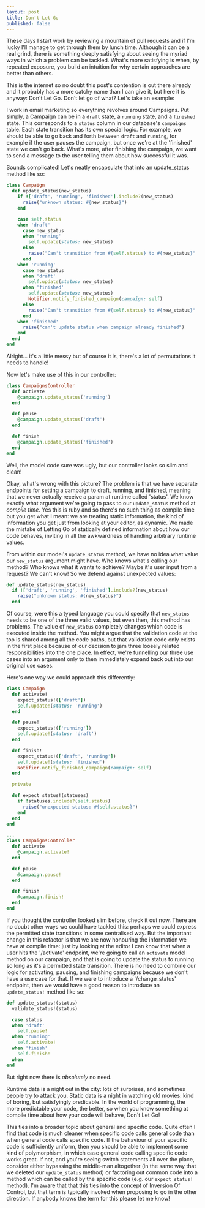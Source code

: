 ```yaml
---
layout: post
title: Don't Let Go
published: false
---
```


These days I start work by reviewing a mountain of pull requests and if I'm lucky I'll manage to get through them by lunch time. Although it can be a real grind, there is something deeply satisfying about seeing the myriad ways in which a problem can be tackled. What's more satisfying is when, by repeated exposure, you build an intuition for why certain approaches are better than others.

This is the internet so no doubt this post's contention is out there already and it probably has a more catchy name than I can give it, but here it is anyway: Don't Let Go. Don't let go of what? Let's take an example:

I work in email marketing so everything revolves around Campaigns. Put simply, a Campaign can be in a `draft` state, a `running` state, and a `finished` state. This corresponds to a `status` column in our database's `campaigns` table. Each state transition has its own special logic. For example, we should be able to go back and forth between `draft` and `running`, for example if the user pauses the campaign, but once we're at the 'finished' state we can't go back. What's more, after finishing the campaign, we want to send a message to the user telling them about how successful it was.

Sounds complicated! Let's neatly encapsulate that into an update_status method like so:

```ruby
class Campaign
  def update_status(new_status)
    if !['draft', 'running', 'finished'].include?(new_status)
      raise("unknown status: #{new_status}")
    end

    case self.status
    when 'draft'
      case new_status
      when 'running'
        self.update(status: new_status)
      else
        raise("Can't transition from #{self.status} to #{new_status}"
      end
    when 'running'
      case new_status
      when 'draft'
        self.update(status: new_status)
      when 'finished'
        self.update(status: new_status)
        Notifier.notify_finished_campaign(campaign: self)
      else
        raise("Can't transition from #{self.status} to #{new_status}"
      end
    when 'finished'
      raise("can't update status when campaign already finished")
    end
  end
end
```

Alright... it's a little messy but of course it is, there's a lot of permutations it needs to handle!

Now let's make use of this in our controller:

```ruby
class CampaignsController
  def activate
    @campaign.update_status('running')
  end

  def pause
    @campaign.update_status('draft')
  end

  def finish
    @campaign.update_status('finished')
  end
end
```

Well, the model code sure was ugly, but our controller looks so slim and clean!

Okay, what's wrong with this picture? The problem is that we have separate endpoints for setting a campaign to draft, running, and finished, meaning that we never actually receive a param at runtime called 'status'. We know exactly what argument we're going to pass to our `update_status` method at _compile time_. Yes this is ruby and so there's no such thing as compile time but you get what I mean: we are treating static information, the kind of information you get just from looking at your editor, as dynamic. We made the mistake of Letting Go of statically defined information about how our code behaves, inviting in all the awkwardness of handling arbitrary runtime values.

From within our model's `update_status` method, we have no idea what value our `new_status` argument might have. Who knows what's calling our method? Who knows what it wants to achieve? Maybe it's user input from a request? We can't know! So we defend against unexpected values:

```ruby
def update_status(new_status)
  if !['draft', 'running', 'finished'].include?(new_status)
    raise("unknown status: #{new_status}")
  end
```

Of course, were this a typed language you could specify that `new_status` needs to be one of the three valid values, but even then, this method has problems. The value of `new_status` completely changes which code is executed inside the method. You might argue that the validation code at the top is shared among all the code paths, but that validation code only exists in the first place because of our decision to jam three loosely related responsibilities into the one place. In effect, we're funnelling our three use cases into an argument only to then immediately expand back out into our original use cases.

Here's one way we could approach this differently:

```ruby
class Campaign
  def activate!
    expect_status!(['draft'])
    self.update!(status: 'running')
  end

  def pause!
    expect_status!(['running'])
    self.update!(status: 'draft')
  end

  def finish!
    expect_status!(['draft', 'running'])
    self.update!(status: 'finished')
    Notifier.notify_finished_campaign(campaign: self)
  end

  private

  def expect_status!(statuses)
    if !statuses.include?(self.status)
      raise("unexpected status: #{self.status}")
    end
  end
end

...
class CampaignsController
  def activate
    @campaign.activate!
  end

  def pause
    @campaign.pause!
  end

  def finish
    @campaign.finish!
  end
end
```

If you thought the controller looked slim before, check it out now. There are no doubt other ways we could have tackled this: perhaps we could express the permitted state transitions in some centralised way. But the important change in this refactor is that we are now honouring the information we have at compile time: just by looking at the editor I can know that when a user hits the '/activate' endpoint, we're going to call an `activate` model method on our campaign, and that is going to update the status to running so long as it's a permitted state transition. There is no need to combine our logic for activating, pausing, and finishing campaigns because we don't have a use case for that. If we were to introduce a '/change_status' endpoint, then we would have a good reason to introduce an `update_status!` method like so:

```ruby
def update_status!(status)
  validate_status!(status)

  case status
  when 'draft'
    self.pause!
  when 'running'
    self.activate!
  when 'finish'
    self.finish!
  when
end
```

But right now there is _absolutely_ no need.

Runtime data is a night out in the city: lots of surprises, and sometimes people try to attack you. Static data is a night in watching old movies: kind of boring, but satisfyingly predicable. In the world of programming, the more predictable your code, the better, so when you know something at compile time about how your code will behave, Don't Let Go!

This ties into a broader topic about general and specific code. Quite often I find that code is much cleaner when specific code calls general code than when general code calls specific code. If the behaviour of your specific code is sufficiently uniform, then you should be able to implement some kind of polymorphism, in which case general code calling specific code works great. If not, and you're seeing switch statements all over the place, consider either bypassing the middle-man altogether (in the same way that we deleted our `update_status` method) or factoring out common code into a method which can be called by the specific code (e.g. our `expect_status!` method). I'm aware that that this ties into the concept of Inversion Of Control, but that term is typically invoked when proposing to go in the other direction. If anybody knows the term for this please let me know!

